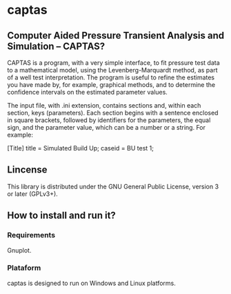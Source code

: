 # captas
## Computer Aided Pressure Transient Analysis and Simulation – CAPTAS?

CAPTAS is a program, with a very simple interface, to fit pressure test data to a mathematical model, using the Levenberg-Marquardt method, as part of a well test interpretation.
The program is useful to refine the estimates you have made by, for example, graphical methods, and to determine the confidence intervals on the estimated parameter values.

The input file, with .ini extension, contains sections and, within each section, keys (parameters). Each section begins with a sentence enclosed in square brackets, followed by identifiers for the parameters, the equal sign, and the parameter value, which can be a number or a string.
For example:

[Title]
title  = Simulated Build Up;
caseid = BU test 1;

## Lincense

This library is distributed under the GNU General Public License, version 3 or later (GPLv3+).

## How to install and run it?
 
### Requirements

Gnuplot.

### Plataform

captas is designed to run on Windows and Linux platforms.
